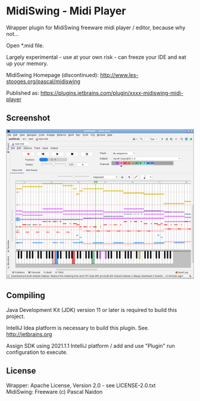 MidiSwing - Midi Player
=======================

Wrapper plugin for MidiSwing freeware midi player / editor, because why not... 

Open *.mid file.

Largely experimental - use at your own risk - can freeze your IDE and eat up your memory.

MidiSwing Homepage (discontinued): http://www.les-stooges.org/pascal/midiswing  

Published as: https://plugins.jetbrains.com/plugin/xxxx-midiswing-midi-player  

Screenshot
----------

![Plugin Screenshot](images/intellij-screenshot.png?raw=true)

Compiling
---------

Java Development Kit (JDK) version 11 or later is required to build this project.

IntelliJ Idea platform is necessary to build this plugin. See. http://jetbrains.org  

Assign SDK using 2021.1.1 IntelliJ platform / add and use "Plugin" run configuration to execute.

License
-------

Wrapper: Apache License, Version 2.0 - see LICENSE-2.0.txt  
MidiSwing: Freeware (c) Pascal Naidon